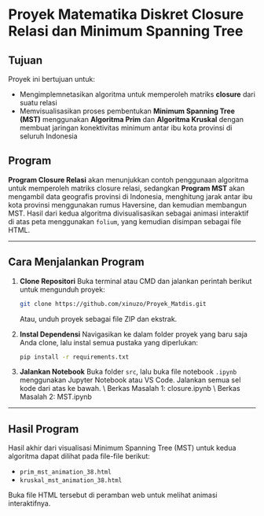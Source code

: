# Proyek Matematika Diskret Closure Relasi dan Minimum Spanning Tree

## Tujuan
Proyek ini bertujuan untuk:
- Mengimplemnetasikan algoritma untuk memperoleh matriks **closure** dari suatu relasi
- Memvisualisasikan proses pembentukan **Minimum Spanning Tree (MST)** menggunakan **Algoritma Prim** dan **Algoritma Kruskal** dengan membuat jaringan konektivitas minimum antar ibu kota provinsi di seluruh Indonesia

## Program
**Program Closure Relasi** akan menunjukkan contoh penggunaan algoritma untuk memperoleh matriks closure relasi, sedangkan **Program MST** akan mengambil data geografis provinsi di Indonesia, menghitung jarak antar ibu kota provinsi menggunakan rumus Haversine, dan kemudian membangun MST. Hasil dari kedua algoritma divisualisasikan sebagai animasi interaktif di atas peta menggunakan `folium`, yang kemudian disimpan sebagai file HTML.

---
## Cara Menjalankan Program
1.  **Clone Repositori**
    Buka terminal atau CMD dan jalankan perintah berikut untuk mengunduh proyek:
    ```bash
    git clone https://github.com/xinuzo/Proyek_Matdis.git
    ```
    Atau, unduh proyek sebagai file ZIP dan ekstrak.

2.  **Instal Dependensi**
    Navigasikan ke dalam folder proyek yang baru saja Anda clone, lalu instal semua pustaka yang diperlukan:
    ```bash
    pip install -r requirements.txt
    ```

3.  **Jalankan Notebook**
    Buka folder `src`, lalu buka file notebook `.ipynb` menggunakan Jupyter Notebook atau VS Code. Jalankan semua sel kode dari atas ke bawah. \\
    Berkas Masalah 1: closure.ipynb \\
    Berkas Masalah 2: MST.ipynb
---

## Hasil Program

Hasil akhir dari visualisasi Minimum Spanning Tree (MST) untuk kedua algoritma dapat dilihat pada file-file berikut:
- `prim_mst_animation_38.html`
- `kruskal_mst_animation_38.html`

Buka file HTML tersebut di peramban web untuk melihat animasi interaktifnya.

